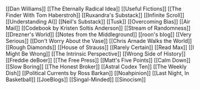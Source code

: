 [[Dan Williams]]
[[The Eternally Radical Idea]]
[[Useful Fictions]]
[[The Finder With Tom Haberstroh]]
[[Ruxandra's Substack]]
[[Infinite Scroll]]
[[Understanding AI]]
[[Neil's Substack]]
[[Tusk]]
[[Overcoming Bias]]
[[Air Mail]]
[[Codebook by Kristen Soltis Anderson]]
[[Stream of Randomness]]
[[Drezner's World]]
[[Notes from the Middleground]]
[[roon's blog]]
[[Very Serious]]
[[Don't Worry About the Vase]]
[[Chris Arnade Walks the World]]
[[Rough Diamonds]]
[[House of Strauss]]
[[Rarely Certain]]
[[Read Max]]
[[I Might Be Wrong]]
[[The Intrinsic Perspective]]
[[Wrong Side of History]]
[[Freddie deBoer]]
[[The Free Press]]
[[Matt's Five Points]]
[[Calm Down]]
[[Slow Boring]]
[[The Honest Broker]]
[[Astral Codex Ten]]
[[The Weekly Dish]]
[[Political Currents by Ross Barkan]]
[[Noahpinion]]
[[Last Night, In Basketball]]
[[JoeBlogs]]
[[Singal-Minded]]
[[Sinocism]]